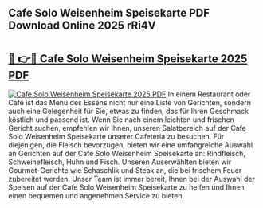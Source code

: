 ## Cafe Solo Weisenheim Speisekarte PDF Download Online 2025 rRi4V

# <h2><a href="http://gcat9j.nevu.top/?p=Cafe+Solo+Weisenheim+Speisekarte">🔗 👉🔴 Cafe Solo Weisenheim Speisekarte 2025 PDF</a></h2>

[![Cafe Solo Weisenheim Speisekarte 2025 PDF](https://i.imgur.com/dBaPXMq.png)](http://gcat9j.nevu.top/?p=Cafe+Solo+Weisenheim+Speisekarte)
In einem Restaurant oder Café ist das Menü des Essens nicht nur eine Liste von Gerichten, sondern auch eine Gelegenheit für Sie, etwas zu finden, das für Ihren Geschmack köstlich und passend ist. Wenn Sie nach einem leichten und frischen Gericht suchen, empfehlen wir Ihnen, unseren Salatbereich auf der Cafe Solo Weisenheim Speisekarte unserer Cafeteria zu besuchen. Für diejenigen, die Fleisch bevorzugen, bieten wir eine umfangreiche Auswahl an Gerichten auf der Cafe Solo Weisenheim Speisekarte an: Rindfleisch, Schweinefleisch, Huhn und Fisch. Unseren Auserwählten bieten wir Gourmet-Gerichte wie Schaschlik und Steak an, die bei frischem Feuer zubereitet werden. Unser Team ist immer bereit, Ihnen bei der Auswahl der Speisen auf der Cafe Solo Weisenheim Speisekarte zu helfen und Ihnen einen bequemen und angenehmen Service zu bieten.
